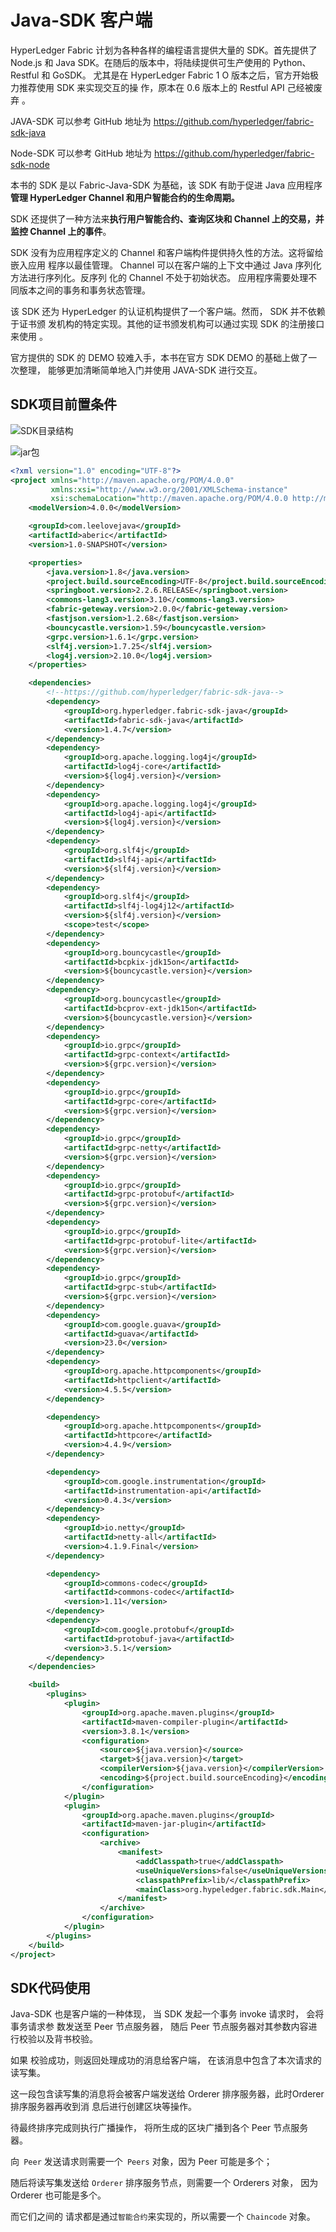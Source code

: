 #  Java-SDK 客户端

HyperLedger Fabric 计划为各种各样的编程语言提供大量的 SDK。首先提供了 Node.js 和 Java SDK。在随后的版本中，将陆续提供可生产使用的 Python、 Restful 和 GoSDK。 尤其是在 HyperLedger Fabric 1 O 版本之后，官方开始极力推荐使用 SDK 来实现交互的操 作，原本在 0.6 版本上的 Restful API 己经被废弃 。

JAVA-SDK 可以参考 GitHub 地址为  https://github.com/hyperledger/fabric-sdk-java 

Node-SDK 可以参考 GitHub 地址为 https://github.com/hyperledger/fabric-sdk-node

 本书的 SDK 是以 Fabric-Java-SDK 为基础，该 SDK 有助于促进 Java 应用程序**管理 HyperLedger Channel 和用户智能合约的生命周期。** 

SDK 还提供了一种方法来**执行用户智能合约、查询区块和 Channel 上的交易，并监控 Channel 上的事件**。 

SDK 没有为应用程序定义的 Channel 和客户端构件提供持久性的方法。这将留给嵌入应用 程序以最佳管理。 Channel 可以在客户端的上下文中通过 Java 序列化方法进行序列化。反序列 化的 Channel 不处于初始状态。 应用程序需要处理不同版本之间的事务和事务状态管理。 

该 SDK 还为 HyperLedger 的认证机构提供了一个客户端。然而， SDK 并不依赖于证书颁 发机构的特定实现。其他的证书颁发机构可以通过实现 SDK 的注册接口来使用 。 

官方提供的 SDK 的 DEMO 较难入手，本书在官方 SDK DEMO 的基础上做了一次整理， 能够更加清晰简单地入门并使用 JAVA-SDK 进行交互。

## SDK项目前置条件

![SDK目录结构](assets/sdk/01.png)



![jar包](assets/sdk/02.png)



```xml
<?xml version="1.0" encoding="UTF-8"?>
<project xmlns="http://maven.apache.org/POM/4.0.0"
         xmlns:xsi="http://www.w3.org/2001/XMLSchema-instance"
         xsi:schemaLocation="http://maven.apache.org/POM/4.0.0 http://maven.apache.org/xsd/maven-4.0.0.xsd">
    <modelVersion>4.0.0</modelVersion>

    <groupId>com.leelovejava</groupId>
    <artifactId>aberic</artifactId>
    <version>1.0-SNAPSHOT</version>

    <properties>
        <java.version>1.8</java.version>
        <project.build.sourceEncoding>UTF-8</project.build.sourceEncoding>
        <springboot.version>2.2.6.RELEASE</springboot.version>
        <commons-lang3.version>3.10</commons-lang3.version>
        <fabric-geteway.version>2.0.0</fabric-geteway.version>
        <fastjson.version>1.2.68</fastjson.version>
        <bouncycastle.version>1.59</bouncycastle.version>
        <grpc.version>1.6.1</grpc.version>
        <slf4j.version>1.7.25</slf4j.version>
        <log4j.version>2.10.0</log4j.version>
    </properties>

    <dependencies>
        <!--https://github.com/hyperledger/fabric-sdk-java-->
        <dependency>
            <groupId>org.hyperledger.fabric-sdk-java</groupId>
            <artifactId>fabric-sdk-java</artifactId>
            <version>1.4.7</version>
        </dependency>
        <dependency>
            <groupId>org.apache.logging.log4j</groupId>
            <artifactId>log4j-core</artifactId>
            <version>${log4j.version}</version>
        </dependency>
        <dependency>
            <groupId>org.apache.logging.log4j</groupId>
            <artifactId>log4j-api</artifactId>
            <version>${log4j.version}</version>
        </dependency>
        <dependency>
            <groupId>org.slf4j</groupId>
            <artifactId>slf4j-api</artifactId>
            <version>${slf4j.version}</version>
        </dependency>
        <dependency>
            <groupId>org.slf4j</groupId>
            <artifactId>slf4j-log4j12</artifactId>
            <version>${slf4j.version}</version>
            <scope>test</scope>
        </dependency>
        <dependency>
            <groupId>org.bouncycastle</groupId>
            <artifactId>bcpkix-jdk15on</artifactId>
            <version>${bouncycastle.version}</version>
        </dependency>
        <dependency>
            <groupId>org.bouncycastle</groupId>
            <artifactId>bcprov-ext-jdk15on</artifactId>
            <version>${bouncycastle.version}</version>
        </dependency>
        <dependency>
            <groupId>io.grpc</groupId>
            <artifactId>grpc-context</artifactId>
            <version>${grpc.version}</version>
        </dependency>
        <dependency>
            <groupId>io.grpc</groupId>
            <artifactId>grpc-core</artifactId>
            <version>${grpc.version}</version>
        </dependency>
        <dependency>
            <groupId>io.grpc</groupId>
            <artifactId>grpc-netty</artifactId>
            <version>${grpc.version}</version>
        </dependency>
        <dependency>
            <groupId>io.grpc</groupId>
            <artifactId>grpc-protobuf</artifactId>
            <version>${grpc.version}</version>
        </dependency>
        <dependency>
            <groupId>io.grpc</groupId>
            <artifactId>grpc-protobuf-lite</artifactId>
            <version>${grpc.version}</version>
        </dependency>
        <dependency>
            <groupId>io.grpc</groupId>
            <artifactId>grpc-stub</artifactId>
            <version>${grpc.version}</version>
        </dependency>
        <dependency>
            <groupId>com.google.guava</groupId>
            <artifactId>guava</artifactId>
            <version>23.0</version>
        </dependency>
        <dependency>
            <groupId>org.apache.httpcomponents</groupId>
            <artifactId>httpclient</artifactId>
            <version>4.5.5</version>
        </dependency>

        <dependency>
            <groupId>org.apache.httpcomponents</groupId>
            <artifactId>httpcore</artifactId>
            <version>4.4.9</version>
        </dependency>

        <dependency>
            <groupId>com.google.instrumentation</groupId>
            <artifactId>instrumentation-api</artifactId>
            <version>0.4.3</version>
        </dependency>
        <dependency>
            <groupId>io.netty</groupId>
            <artifactId>netty-all</artifactId>
            <version>4.1.9.Final</version>
        </dependency>

        <dependency>
            <groupId>commons-codec</groupId>
            <artifactId>commons-codec</artifactId>
            <version>1.11</version>
        </dependency>
        <dependency>
            <groupId>com.google.protobuf</groupId>
            <artifactId>protobuf-java</artifactId>
            <version>3.5.1</version>
        </dependency>
    </dependencies>

    <build>
        <plugins>
            <plugin>
                <groupId>org.apache.maven.plugins</groupId>
                <artifactId>maven-compiler-plugin</artifactId>
                <version>3.8.1</version>
                <configuration>
                    <source>${java.version}</source>
                    <target>${java.version}</target>
                    <compilerVersion>${java.version}</compilerVersion>
                    <encoding>${project.build.sourceEncoding}</encoding>
                </configuration>
            </plugin>
            <plugin>
                <groupId>org.apache.maven.plugins</groupId>
                <artifactId>maven-jar-plugin</artifactId>
                <configuration>
                    <archive>
                        <manifest>
                            <addClasspath>true</addClasspath>
                            <useUniqueVersions>false</useUniqueVersions>
                            <classpathPrefix>lib/</classpathPrefix>
                            <mainClass>org.hypeledger.fabric.sdk.Main</mainClass>
                        </manifest>
                    </archive>
                </configuration>
            </plugin>
        </plugins>
    </build>
</project>
```

## SDK代码使用

Java-SDK 也是客户端的一种体现， 当 SDK 发起一个事务 invoke 请求时， 会将事务请求参 数发送至 Peer 节点服务器， 随后 Peer 节点服务器对其参数内容进行校验以及背书校验。 

如果 校验成功，则返回处理成功的消息给客户端， 在该消息中包含了本次请求的读写集。 

这一段包含读写集的消息将会被客户端发送给 Orderer 排序服务器，此时Orderer 排序服务器再收到消 息后进行创建区块等操作。 

待最终排序完成则执行广播操作， 将所生成的区块广播到各个 Peer 节点服务器。



向` Peer` 发送请求则需要一个` Peers` 对象，因为 Peer 可能是多个； 

随后将读写集发送给 `Orderer` 排序服务节点，则需要一个 Orderers 对象， 因为 Orderer 也可能是多个。

 而它们之间的 请求都是通过`智能合约`来实现的，所以需要一个 `Chaincode` 对象。 